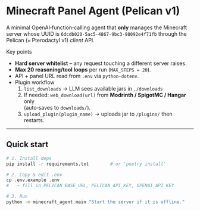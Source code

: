 # Minecraft Panel Agent (Pelican v1)

A minimal OpenAI‑function‑calling agent that **only** manages the Minecraft
server whose UUID is `6dcdb020-5ac5-4867-9bc3-98092e4f71fb` through the Pelican
(= Pterodactyl v1) *client* API.

Key points
* **Hard server whitelist** – any request touching a different server raises.
* **Max 20 reasoning/tool loops** per run (`MAX_STEPS = 20`).
* API + panel URL read from `.env` via `python‑dotenv`.
* Plugin workflow  
  1. `list_downloads` → LLM sees available jars in `./downloads`  
  2. If needed: `web_download(url)` from **Modrinth / SpigotMC / Hangar** only  
     (auto‑saves to `downloads/`).  
  3. `upload_plugin(plugin_name)` → uploads jar to `/plugins/` then restarts.

---

## Quick start

```bash
# 1. Install deps
pip install -r requirements.txt        # or 'poetry install'

# 2. Copy & edit .env
cp .env.example .env
#   – fill in PELICAN_BASE_URL, PELICAN_API_KEY, OPENAI_API_KEY

# 3. Run
python -m minecraft_agent.main "Start the server if it is offline."
